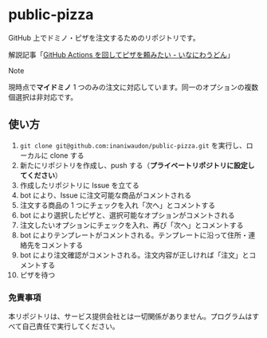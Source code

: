 # public-pizza

GitHub 上でドミノ・ピザを注文するためのリポジトリです。

解説記事「[GitHub Actions を回してピザを頼みたい - いなにわうどん](https://soudakyoto-ikou.hatenadiary.jp/entry/20231207/1701875647)」

> [!NOTE]
> 現時点で**マイドミノ** 1 つのみの注文に対応しています。同一のオプションの複数個選択は非対応です。

## 使い方

1. `git clone git@github.com:inaniwaudon/public-pizza.git` を実行し、ローカルに clone する
2. 新たにリポジトリを作成し、push する（**プライベートリポジトリに設定してください**）
2. 作成したリポジトリに Issue を立てる
3. bot により、Issue に注文可能な商品がコメントされる
4. 注文する商品の 1 つにチェックを入れ「次へ」とコメントする
5. bot により選択したピザと、選択可能なオプションがコメントされる
6. 注文したいオプションにチェックを入れ、再び「次へ」とコメントする
7. bot によりテンプレートがコメントされる。テンプレートに沿って住所・連絡先をコメントする
8. bot により注文確認がコメントされる。注文内容が正しければ「注文」とコメントする
9. ピザを待つ

### 免責事項

本リポジトリは、サービス提供会社とは一切関係がありません。プログラムはすべて自己責任で実行してください。
